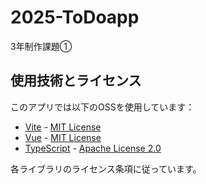 # 2025-ToDoapp
3年制作課題①



## 使用技術とライセンス

このアプリでは以下のOSSを使用しています：

- [Vite](https://vitejs.dev/) - [MIT License](https://github.com/vitejs/vite/blob/main/LICENSE)
- [Vue](https://ja.vuejs.org/) - [MIT License](https://github.com/facebook/react/blob/main/LICENSE)
- [TypeScript](https://www.typescriptlang.org/) - [Apache License 2.0](https://github.com/microsoft/TypeScript/blob/main/LICENSE.txt)

各ライブラリのライセンス条項に従っています。
